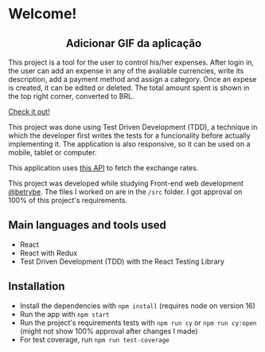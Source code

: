 # Welcome!

<div align='center'>

## Adicionar GIF da aplicação

</div>

This project is a tool for the user to control his/her expenses. After login in, the user can add an expense in any of the avaliable currencies, write its description, add a payment method and assign a category. Once an expese is created, it can be edited or deleted. The total amount spent is shown in the top right corner, converted to BRL.

[Check it out!](https://pedropa94.github.io/trybewallet--trybe/)

This project was done using Test Driven Development (TDD), a technique in which the developer first writes the tests for a funcionality before actually implementing it. The application is also responsive, so it can be used on a mobile, tablet or computer.

This application uses [this API](https://docs.awesomeapi.com.br/api-de-moedas) to fetch the exchange rates.

This project was developed while studying Front-end web development [@betrybe](https://github.com/betrybe). The files I worked on are in the ```/src``` folder. I got approval on 100% of this project's requirements.

## Main languages and tools used

- React
- React with Redux
- Test Driven Development (TDD) with the React Testing Library

## Installation

- Install the dependencies with ``` npm install ``` (requires node on version 16)
- Run the app with ```npm start```
- Run the project's requirements tests with  ```npm run cy``` or ```npm run cy:open``` (might not show 100% approval after changes I made)
- For test coverage, run ```npm run test-coverage```
